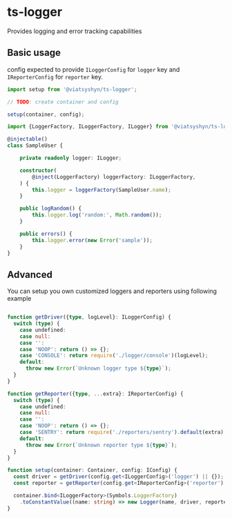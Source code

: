 # ts-logger

Provides logging and error tracking capabilities

## Basic usage

config expected to provide `ILoggerConfig` for `logger` key and `IReporterConfig` for `reporter` key.

```ts
import setup from '@viatsyshyn/ts-logger';

// TODO: create container and config

setup(container, config);
```

```ts
import {LoggerFactory, ILoggerFactory, ILogger} from '@viatsyshyn/ts-logger';

@injectable()
class SampleUser {

    private readonly logger: ILogger;

    constructor(
        @inject(LoggerFactory) loggerFactory: ILoggerFactory,
    ) {
        this.logger = loggerFactory(SampleUser.name);
    }

    public logRandom() {
        this.logger.log('random:', Math.random());
    }

    public errors() {
        this.logger.error(new Error('sample'));
    }
}
```

## Advanced

You can setup you own customized loggers and reporters using following example

```ts

function getDriver({type, logLevel}: ILoggerConfig) {
  switch (type) {
    case undefined:
    case null:
    case '':
    case 'NOOP': return () => {};
    case 'CONSOLE': return require('./logger/console')(logLevel);
    default:
      throw new Error(`Unknown logger type ${type}`);
  }
}

function getReporter({type, ...extra}: IReporterConfig) {
  switch (type) {
    case undefined:
    case null:
    case '':
    case 'NOOP': return () => {};
    case 'SENTRY': return require('./reporters/sentry').default(extra);
    default:
      throw new Error(`Unknown reporter type ${type}`);
  }
}

function setup(container: Container, config: IConfig) {
  const driver = getDriver(config.get<ILoggerConfig>('logger') || {});
  const reporter = getReporter(config.get<IReporterConfig>('reporter') || {});

  container.bind<ILoggerFactory>(Symbols.LoggerFactory)
    .toConstantValue((name: string) => new Logger(name, driver, reporter));
}
```
